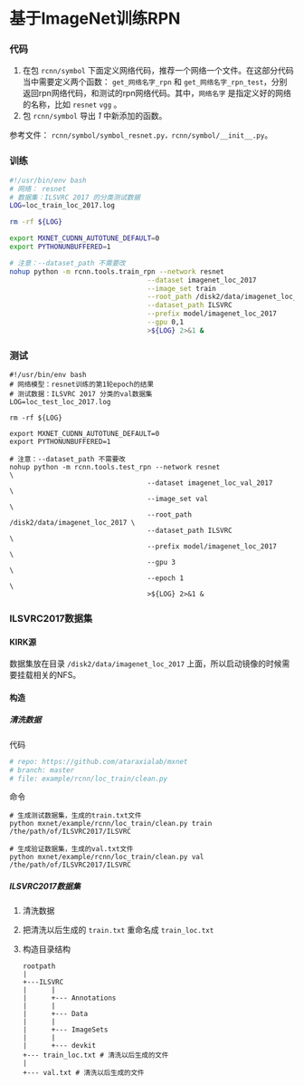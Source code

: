 # 基于ImageNet训练RPN

### 代码

1. 在包 `rcnn/symbol` 下面定义网络代码，推荐一个网络一个文件。在这部分代码当中需要定义两个函数： `get_网络名字_rpn` 和 `get_网络名字_rpn_test`，分别返回rpn网络代码，和测试的rpn网络代码。其中，`网络名字` 是指定义好的网络的名称，比如 `resnet` `vgg` 。
2. 包 `rcnn/symbol` 导出 *1* 中新添加的函数。

参考文件： `rcnn/symbol/symbol_resnet.py，rcnn/symbol/__init__.py`。

### 训练

```bash
#!/usr/bin/env bash
# 网络： resnet
# 数据集：ILSVRC 2017 的分类测试数据
LOG=loc_train_loc_2017.log

rm -rf ${LOG}

export MXNET_CUDNN_AUTOTUNE_DEFAULT=0
export PYTHONUNBUFFERED=1

# 注意：--dataset_path 不需要改
nohup python -m rcnn.tools.train_rpn --network resnet                       \
                                  --dataset imagenet_loc_2017               \
                                  --image_set train                         \
                                  --root_path /disk2/data/imagenet_loc_2017 \
                                  --dataset_path ILSVRC                     \
                                  --prefix model/imagenet_loc_2017          \
                                  --gpu 0,1                                 \
                                  >${LOG} 2>&1 &
```

### 测试

```shell
#!/usr/bin/env bash
# 网络模型：resnet训练的第1轮epoch的结果
# 测试数据：ILSVRC 2017 分类的val数据集
LOG=loc_test_loc_2017.log

rm -rf ${LOG}

export MXNET_CUDNN_AUTOTUNE_DEFAULT=0
export PYTHONUNBUFFERED=1

# 注意：--dataset_path 不需要改
nohup python -m rcnn.tools.test_rpn --network resnet                        \
                                  --dataset imagenet_loc_val_2017           \
                                  --image_set val                           \
                                  --root_path /disk2/data/imagenet_loc_2017 \
                                  --dataset_path ILSVRC                     \
                                  --prefix model/imagenet_loc_2017          \
                                  --gpu 3                                   \
                                  --epoch 1                                 \
                                  >${LOG} 2>&1 &
```

### ILSVRC2017数据集

#### KIRK源

数据集放在目录 `/disk2/data/imagenet_loc_2017` 上面，所以启动镜像的时候需要挂载相关的NFS。

#### 构造

##### 清洗数据

代码

```python
# repo: https://github.com/ataraxialab/mxnet
# branch: master
# file: example/rcnn/loc_train/clean.py
```

命令

```shell
# 生成测试数据集，生成的train.txt文件
python mxnet/example/rcnn/loc_train/clean.py train /the/path/of/ILSVRC2017/ILSVRC

# 生成验证数据集，生成的val.txt文件
python mxnet/example/rcnn/loc_train/clean.py val /the/path/of/ILSVRC2017/ILSVRC
```

##### ILSVRC2017数据集

1. 清洗数据

2. 把清洗以后生成的 `train.txt` 重命名成 `train_loc.txt`

3. 构造目录结构

   ```shell
   rootpath
   |
   +---ILSVRC
   |      |
   |      +--- Annotations
   |      |
   |      +--- Data
   |      |
   |      +--- ImageSets
   |      |
   |      +--- devkit
   +--- train_loc.txt # 清洗以后生成的文件
   |
   +--- val.txt # 清洗以后生成的文件
   ```